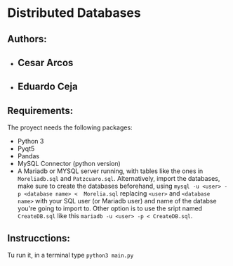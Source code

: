 # Distributed Databases
## Authors:
* ## Cesar Arcos
* ## Eduardo Ceja

## Requirements:
The proyect needs the following packages:
* Python 3
* Pyqt5
* Pandas
* MySQL Connector (python version)
* A Mariadb or MYSQL server running, with tables like the ones in `Moreliadb.sql` and `Patzcuaro.sql`. Alternatively, import the databases, make sure to create the databases beforehand, using `mysql -u <user> -p <database name> <  Morelia.sql` replacing `<user>` and `<database name>` with your SQL user (or Mariadb user) and name of the databse you're going to import to. Other option is to use the sript named `CreateDB.sql` like this `mariadb -u <user> -p < CreateDB.sql`.
## Instrucctions:
Tu run it, in a terminal type `python3 main.py` 
